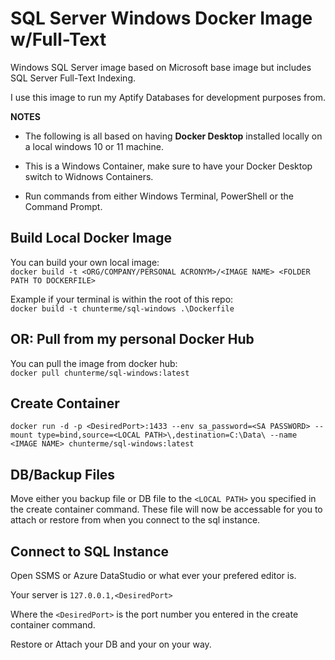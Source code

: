 # SQL Server Windows Docker Image w/Full-Text
Windows SQL Server image based on Microsoft base image but includes SQL Server Full-Text Indexing.

I use this image to run my Aptify Databases for development purposes from.


**NOTES**
- The following is all based on having **Docker Desktop** installed locally on a local windows 10 or 11 machine.

- This is a Windows Container, make sure to have your Docker Desktop switch to Widnows Containers.

- Run commands from either Windows Terminal, PowerShell or the Command Prompt.

## Build Local Docker Image
You can build your own local image:<br>
`docker build -t <ORG/COMPANY/PERSONAL ACRONYM>/<IMAGE NAME> <FOLDER PATH TO DOCKERFILE>`

Example if your terminal is within the root of this repo:<br>
`docker build -t chunterme/sql-windows .\Dockerfile`

## OR: Pull from my personal Docker Hub
You can pull the image from docker hub:<br>
`docker pull chunterme/sql-windows:latest`

## Create Container
`docker run -d -p <DesiredPort>:1433 --env sa_password=<SA PASSWORD> --mount type=bind,source=<LOCAL PATH>\,destination=C:\Data\ --name <IMAGE NAME> chunterme/sql-windows:latest`

## DB/Backup Files
Move either you backup file or DB file to the `<LOCAL PATH>` you specified in the create container command. These file will now be accessable for you to attach or restore from when you connect to the sql instance.

## Connect to SQL Instance
Open SSMS or Azure DataStudio or what ever your prefered editor is.

Your server is `127.0.0.1,<DesiredPort>`

Where the `<DesiredPort>` is the port number you entered in the create container command.

Restore or Attach your DB and your on your way.

